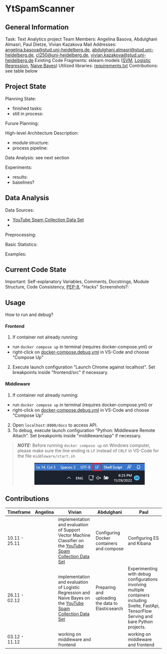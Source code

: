 
# YtSpamScanner

## General Information
Task: Text Analytics project
Team Members:  Angelina Basova, Abdulghani Almasri, Paul Dietze, Vivian Kazakova
Mail Addresses: angelina.basova@stud.uni-heidelberg.de,  abdulghani.almasri@stud.uni-heidelberg.de, cl250@uni-heidelberg.de, vivian.kazakova@stud.uni-heidelberg.de
Existing Code Fragments: sklearn models ([SVM](https://scikit-learn.org/stable/modules/generated/sklearn.svm.SVC.html), [Logistic Regression](https://scikit-learn.org/stable/modules/generated/sklearn.linear_model.LogisticRegression.html), [Naive Bayes](https://scikit-learn.org/stable/modules/generated/sklearn.naive_bayes.MultinomialNB.html))
Utilized libraries: [requirements.txt]()
Contributions: see table below

## Project State
Planning State:
 - finished tasks:
 - still in process:

Furure Planning:
<!--timeline for second part of project, future time schedules-->

High-level Architecture Description:
 - module structure:
 - process pipeline:

Data Analysis: see next section

Experiments:
 - results:
 - baselines?

## Data Analysis
Data Sources: 
 - [YouTube Spam Collection Data Set](https://archive.ics.uci.edu/ml/datasets/YouTube+Spam+Collection#)
 - 

Preprocessing: 
<!--preprocessing steps - unicode normalization, length normalization, text sanitizing, etc-->
 
Basic Statistics: 
<!--number of samples, mean, median & standard deviation,  
etc., class distribution, plots-->

Examples:
<!--example of data sample from our collection, eventually edge cases-->

## Current Code State
Important: Self-explanatory Variables, Comments, Docstrings, Module Structure, Code Consistency, [PEP-8](https://www.python.org/dev/peps/pep-0008/), "Hacks"
Screenshots?:

## Usage
How to run and debug?

#### Frontend
 1. If container not already running:
 - run `docker compose up` in terminal (requires docker-compose.yml) or 
 - right-click on [docker-compose.debug.yml](docker-compose.debug.yml) in VS-Code and choose "Compose Up"

2.  Execute launch configuration "Launch Chrome against localhost". Set breakpoints inside "frontend/src" if necessary.

#### Middleware
1.  If container not already running:
- run `docker compose up` in terminal (requires docker-compose.yml) or
- right-click on  [docker-compose.debug.yml](docker-compose.debug.yml) in VS-Code and choose "Compose Up"
2.  Open `localhost:8000/docs` to access API. 
3. To debug, execute launch configuration "Python: Middleware Remote Attach". Set breakpoints inside "middleware/app" if necessary.

> **_NOTE:_** Before running `docker compose up` on Windows computer, please make sure the line ending is `LF` instead of `CRLF` in VS-Code for the file `middleware/start.sh`
> <p align="center">
> <img src="./images/LF_settings.jpg" />
> </p>
> <!-- ![alt text](./images/LF_settings.jpg) -->


## Contributions

Timeframe  | Angelina   | Vivian     | Abdulghani | Paul 
--------   | --------   | --------   | --------   | --------  |
10.11 - 25.11   |  | implementation and evaluation of Support Vector Machine Classifier on the [YouTube Spam Collection Data Set](https://archive.ics.uci.edu/ml/datasets/YouTube+Spam+Collection#)     | Configuring Docker containers and compose                | Configuring ES and Kibana
26.11 - 02.12   |  | implementation and evaluation of Logistic Regression and Naive Bayes on the [YouTube Spam Collection Data Set](https://archive.ics.uci.edu/ml/datasets/YouTube+Spam+Collection#)  | Preparing and uploading the data to Elasticsearch        | Experimenting with debug configurations involving multiple containers including Svelte, FastApi, TensorFlow Serving and bare Python projects.
03.12 - 11.12   |  | working on middleware and frontend |  |  working on middleware and frontend
